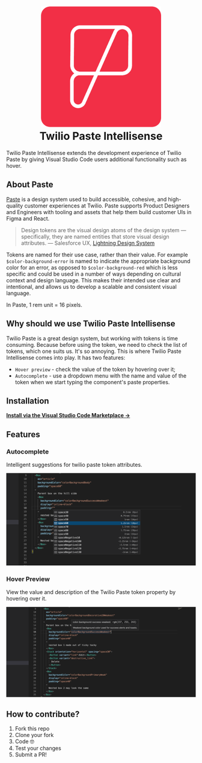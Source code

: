 <h1 align="center">
  <img height="320px" src="https://raw.githubusercontent.com/Gapur/twilio-paste-intellisense/main/assets/favicon.png" alt="Twilio Paste" />
  <br/>
  Twilio Paste Intellisense
</h1>

Twilio Paste Intellisense extends the development experience of Twilio Paste by giving Visual Studio Code users additional functionality such as hover.

## About Paste

[Paste](https://paste.twilio.design/introduction/about-paste/) is a design system used to build accessible, cohesive, and high-quality customer experiences at Twilio. Paste supports Product Designers and Engineers with tooling and assets that help them build customer UIs in Figma and React.

>Design tokens are the visual design atoms of the design system — specifically, they are named entities that store visual design attributes. — Salesforce UX, [Lightning Design System](https://www.lightningdesignsystem.com/design-tokens/)


Tokens are named for their use case, rather than their value. For example `$color-background-error` is named to indicate the appropriate background color for an error, as opposed to `$color-background-red` which is less specific and could be used in a number of ways depending on cultural context and design language. This makes their intended use clear and intentional, and allows us to develop a scalable and consistent visual language.

In Paste, 1 rem unit = 16 pixels.

## Why should we use Twilio Paste Intellisense

Twilio Paste is a great design system, but working with tokens is time consuming. Because before using the token, we need to check the list of tokens, which one suits us. It's so annoying. This is where Twilio Paste Intellisense comes into play. It has two features:
   - `Hover preview` - check the value of the token by hovering over it;
   - `Autocomplete` - use a dropdown menu with the name and value of the token when we start typing the component's paste properties.

## Installation

**[Install via the Visual Studio Code Marketplace →](https://marketplace.visualstudio.com/items?itemName=Gapur.twilio-paste-intellisense)**

## Features

### Autocomplete

Intelligent suggestions for twilio paste token attributes.

<img src="https://raw.githubusercontent.com/Gapur/twilio-paste-intellisense/main/assets/completion-example.png" alt="completion" />

### Hover Preview

View the value and description of the Twilio Paste token property by hovering over it.

<img src="https://raw.githubusercontent.com/Gapur/twilio-paste-intellisense/main/assets/hover-example.png" alt="hover" />

## How to contribute?

1. Fork this repo
2. Clone your fork
3. Code 🤓
4. Test your changes
5. Submit a PR!

